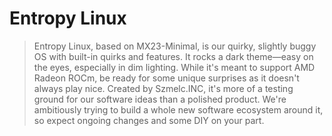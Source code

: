 # Entropy Linux
> Entropy Linux, based on MX23-Minimal, is our quirky, slightly buggy OS with built-in quirks and features. It rocks a dark theme—easy on the eyes, especially in dim lighting. While it's meant to support AMD Radeon ROCm, be ready for some unique surprises as it doesn't always play nice. Created by Szmelc.INC, it's more of a testing ground for our software ideas than a polished product. We're ambitiously trying to build a whole new software ecosystem around it, so expect ongoing changes and some DIY on your part.
